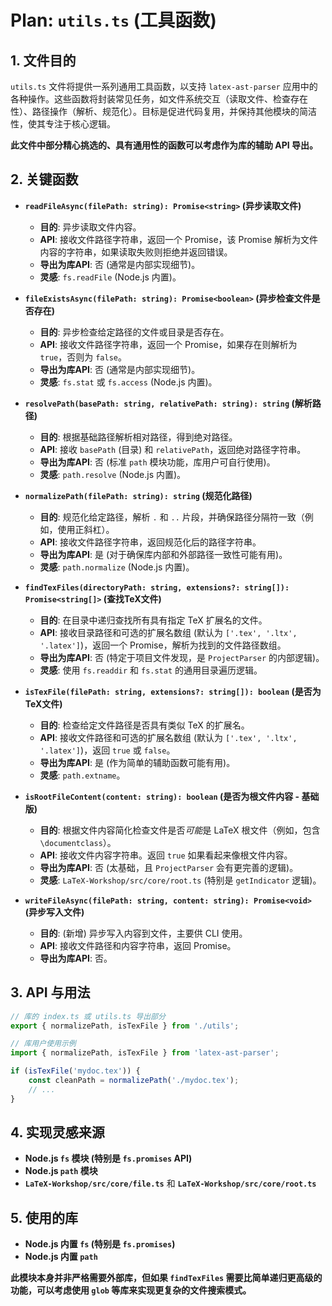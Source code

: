 # Plan: `utils.ts` (工具函数)

## 1. 文件目的

`utils.ts` 文件将提供一系列通用工具函数，以支持 `latex-ast-parser` 应用中的各种操作。这些函数将封装常见任务，如文件系统交互（读取文件、检查存在性）、路径操作（解析、规范化）。目标是促进代码复用，并保持其他模块的简洁性，使其专注于核心逻辑。

**此文件中部分精心挑选的、具有通用性的函数可以考虑作为库的辅助 API 导出。**

## 2. 关键函数

*   **`readFileAsync(filePath: string): Promise<string>` (异步读取文件)**
    *   **目的**: 异步读取文件内容。
    *   **API**: 接收文件路径字符串，返回一个 Promise，该 Promise 解析为文件内容的字符串，如果读取失败则拒绝并返回错误。
    *   **导出为库API**: 否 (通常是内部实现细节)。
    *   **灵感**: `fs.readFile` (Node.js 内置)。

*   **`fileExistsAsync(filePath: string): Promise<boolean>` (异步检查文件是否存在)**
    *   **目的**: 异步检查给定路径的文件或目录是否存在。
    *   **API**: 接收文件路径字符串，返回一个 Promise，如果存在则解析为 `true`，否则为 `false`。
    *   **导出为库API**: 否 (通常是内部实现细节)。
    *   **灵感**: `fs.stat` 或 `fs.access` (Node.js 内置)。

*   **`resolvePath(basePath: string, relativePath: string): string` (解析路径)**
    *   **目的**: 根据基础路径解析相对路径，得到绝对路径。
    *   **API**: 接收 `basePath` (目录) 和 `relativePath`，返回绝对路径字符串。
    *   **导出为库API**: 否 (标准 `path` 模块功能，库用户可自行使用)。
    *   **灵感**: `path.resolve` (Node.js 内置)。

*   **`normalizePath(filePath: string): string` (规范化路径)**
    *   **目的**: 规范化给定路径，解析 `.` 和 `..` 片段，并确保路径分隔符一致（例如，使用正斜杠）。
    *   **API**: 接收文件路径字符串，返回规范化后的路径字符串。
    *   **导出为库API**: 是 (对于确保库内部和外部路径一致性可能有用)。
    *   **灵感**: `path.normalize` (Node.js 内置)。

*   **`findTexFiles(directoryPath: string, extensions?: string[]): Promise<string[]>` (查找TeX文件)**
    *   **目的**: 在目录中递归查找所有具有指定 TeX 扩展名的文件。
    *   **API**: 接收目录路径和可选的扩展名数组 (默认为 `['.tex', '.ltx', '.latex']`)，返回一个 Promise，解析为找到的文件路径数组。
    *   **导出为库API**: 否 (特定于项目文件发现，是 `ProjectParser` 的内部逻辑)。
    *   **灵感**: 使用 `fs.readdir` 和 `fs.stat` 的通用目录遍历逻辑。

*   **`isTexFile(filePath: string, extensions?: string[]): boolean` (是否为TeX文件)**
    *   **目的**: 检查给定文件路径是否具有类似 TeX 的扩展名。
    *   **API**: 接收文件路径和可选的扩展名数组 (默认为 `['.tex', '.ltx', '.latex']`)，返回 `true` 或 `false`。
    *   **导出为库API**: 是 (作为简单的辅助函数可能有用)。
    *   **灵感**: `path.extname`。

*   **`isRootFileContent(content: string): boolean` (是否为根文件内容 - 基础版)**
    *   **目的**: 根据文件内容简化检查文件是否*可能*是 LaTeX 根文件（例如，包含 `\documentclass`）。
    *   **API**: 接收文件内容字符串。返回 `true` 如果看起来像根文件内容。
    *   **导出为库API**: 否 (太基础，且 `ProjectParser` 会有更完善的逻辑)。
    *   **灵感**: `LaTeX-Workshop/src/core/root.ts` (特别是 `getIndicator` 逻辑)。

*   **`writeFileAsync(filePath: string, content: string): Promise<void>` (异步写入文件)**
    *   **目的**: (新增) 异步写入内容到文件，主要供 CLI 使用。
    *   **API**: 接收文件路径和内容字符串，返回 Promise。
    *   **导出为库API**: 否。

## 3. API 与用法

```typescript
// 库的 index.ts 或 utils.ts 导出部分
export { normalizePath, isTexFile } from './utils';

// 库用户使用示例
import { normalizePath, isTexFile } from 'latex-ast-parser';

if (isTexFile('mydoc.tex')) {
    const cleanPath = normalizePath('./mydoc.tex');
    // ...
}
```

## 4. 实现灵感来源

*   **Node.js `fs` 模块 (特别是 `fs.promises` API)**
*   **Node.js `path` 模块**
*   **`LaTeX-Workshop/src/core/file.ts`** 和 **`LaTeX-Workshop/src/core/root.ts`**

## 5. 使用的库

*   **Node.js 内置 `fs` (特别是 `fs.promises`)**
*   **Node.js 内置 `path`**

**此模块本身并非严格需要外部库，但如果 `findTexFiles` 需要比简单递归更高级的功能，可以考虑使用 `glob` 等库来实现更复杂的文件搜索模式。** 